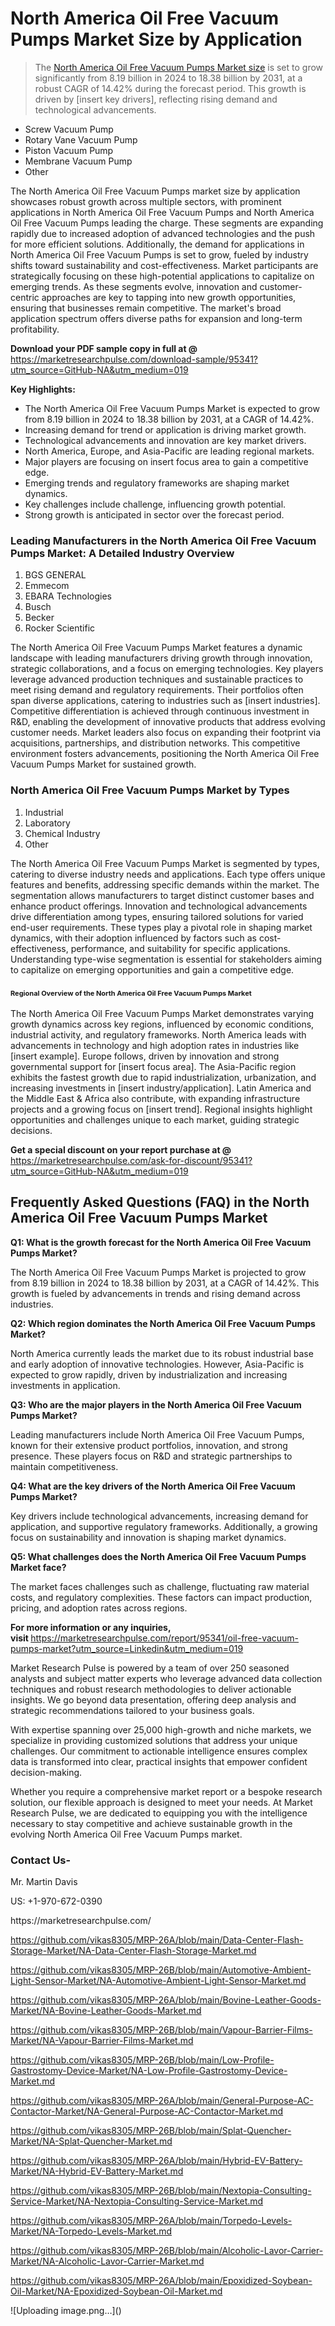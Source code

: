 <h1>North America Oil Free Vacuum Pumps Market&nbsp;Size by Application</h1><blockquote><p>The <a href="https://marketresearchpulse.com/download-sample/95341?utm_source=GitHub-NA&amp;utm_medium=019">North America Oil Free Vacuum Pumps Market size</a> is set to grow significantly from 8.19 billion in 2024 to 18.38 billion by 2031, at a robust CAGR of 14.42% during the forecast period. This growth is driven by [insert key drivers], reflecting rising demand and technological advancements.</p></blockquote><ul><li>Screw Vacuum Pump<li> Rotary Vane Vacuum Pump<li> Piston Vacuum Pump<li> Membrane Vacuum Pump<li> Other</li></ul><p>The North America Oil Free Vacuum Pumps market size by application showcases robust growth across multiple sectors, with prominent applications in North America Oil Free Vacuum Pumps and North America Oil Free Vacuum Pumps leading the charge. These segments are expanding rapidly due to increased adoption of advanced technologies and the push for more efficient solutions. Additionally, the demand for applications in North America Oil Free Vacuum Pumps is set to grow, fueled by industry shifts toward sustainability and cost-effectiveness. Market participants are strategically focusing on these high-potential applications to capitalize on emerging trends. As these segments evolve, innovation and customer-centric approaches are key to tapping into new growth opportunities, ensuring that businesses remain competitive. The market's broad application spectrum offers diverse paths for expansion and long-term profitability.</p><p><strong>Download your PDF sample copy in full at @ </strong><a href="https://marketresearchpulse.com/download-sample/95341?utm_source=GitHub-NA&amp;utm_medium=019">https://marketresearchpulse.com/download-sample/95341?utm_source=GitHub-NA&amp;utm_medium=019</a></p><p><strong>Key Highlights: </strong></p><ul><li>The North America Oil Free Vacuum Pumps Market is expected to grow from 8.19 billion in 2024 to 18.38 billion by 2031, at a CAGR of 14.42%.</li><li>Increasing demand for trend or application is driving market growth.</li><li>Technological advancements and innovation are key market drivers.</li><li>North America, Europe, and Asia-Pacific are leading regional markets.</li><li>Major players are focusing on insert focus area to gain a competitive edge.</li><li>Emerging trends and regulatory frameworks are shaping market dynamics.</li><li>Key challenges include challenge, influencing growth potential.</li><li>Strong growth is anticipated in sector over the forecast period.</li></ul><h3>Leading Manufacturers in the North America Oil Free Vacuum Pumps Market: A Detailed Industry Overview</h3><ol><li>BGS GENERAL</li><li>Emmecom</li><li>EBARA Technologies</li><li>Busch</li><li>Becker</li><li>Rocker Scientific</li></ol><div class="flex max-w-full flex-col flex-grow"><div class="min-h-8 text-message flex w-full flex-col items-end gap-2 whitespace-normal break-words [.text-message+&amp;]:mt-5" dir="auto" data-message-author-role="assistant" data-message-id="fd8432e4-4910-450d-b182-61b7bfb0a01f" data-message-model-slug="gpt-4o"><div class="flex w-full flex-col gap-1 empty:hidden first:pt-[3px]"><div class="markdown prose w-full break-words dark:prose-invert light"><p>The North America Oil Free Vacuum Pumps Market features a dynamic landscape with leading manufacturers driving growth through innovation, strategic collaborations, and a focus on emerging technologies. Key players leverage advanced production techniques and sustainable practices to meet rising demand and regulatory requirements. Their portfolios often span diverse applications, catering to industries such as [insert industries]. Competitive differentiation is achieved through continuous investment in R&amp;D, enabling the development of innovative products that address evolving customer needs. Market leaders also focus on expanding their footprint via acquisitions, partnerships, and distribution networks. This competitive environment fosters advancements, positioning the North America Oil Free Vacuum Pumps Market for sustained growth.</p></div></div></div></div><h3>North America Oil Free Vacuum Pumps Market by Types</h3><ol><li>Industrial<li> Laboratory<li> Chemical Industry<li> Other</li></ol><div class="flex max-w-full flex-col flex-grow"><div class="min-h-8 text-message flex w-full flex-col items-end gap-2 whitespace-normal break-words [.text-message+&amp;]:mt-5" dir="auto" data-message-author-role="assistant" data-message-id="084470be-0bb7-4664-bddf-5156b4f41249" data-message-model-slug="gpt-4o-mini"><div class="flex w-full flex-col gap-1 empty:hidden first:pt-[3px]"><div class="markdown prose w-full break-words dark:prose-invert light"><p>The North America Oil Free Vacuum Pumps Market is segmented by types, catering to diverse industry needs and applications. Each type offers unique features and benefits, addressing specific demands within the market. The segmentation allows manufacturers to target distinct customer bases and enhance product offerings. Innovation and technological advancements drive differentiation among types, ensuring tailored solutions for varied end-user requirements. These types play a pivotal role in shaping market dynamics, with their adoption influenced by factors such as cost-effectiveness, performance, and suitability for specific applications. Understanding type-wise segmentation is essential for stakeholders aiming to capitalize on emerging opportunities and gain a competitive edge.</p></div></div></div></div><h3><span style="font-size: 11px;">Regional Overview of the North America Oil Free Vacuum Pumps Market</span></h3><div class="flex max-w-full flex-col flex-grow"><div class="min-h-8 text-message flex w-full flex-col items-end gap-2 whitespace-normal break-words [.text-message+&amp;]:mt-5" dir="auto" data-message-author-role="assistant" data-message-id="e9038762-ce64-4e30-91c9-9bd413514231" data-message-model-slug="gpt-4o-mini"><div class="flex w-full flex-col gap-1 empty:hidden first:pt-[3px]"><div class="markdown prose w-full break-words dark:prose-invert light"><p>The North America Oil Free Vacuum Pumps Market demonstrates varying growth dynamics across key regions, influenced by economic conditions, industrial activity, and regulatory frameworks. North America leads with advancements in technology and high adoption rates in industries like [insert example]. Europe follows, driven by innovation and strong governmental support for [insert focus area]. The Asia-Pacific region exhibits the fastest growth due to rapid industrialization, urbanization, and increasing investments in [insert industry/application]. Latin America and the Middle East &amp; Africa also contribute, with expanding infrastructure projects and a growing focus on [insert trend]. Regional insights highlight opportunities and challenges unique to each market, guiding strategic decisions.</p></div></div></div></div><p><strong>Get a special discount on your report purchase at @ </strong><a href="https://marketresearchpulse.com/ask-for-discount/95341?utm_source=GitHub-NA&amp;utm_medium=019">https://marketresearchpulse.com/ask-for-discount/95341?utm_source=GitHub-NA&amp;utm_medium=019</a></p><h2>Frequently Asked Questions (FAQ) in the North America Oil Free Vacuum Pumps Market</h2><p><strong>Q1: What is the growth forecast for the North America Oil Free Vacuum Pumps Market?</strong></p><p>The North America Oil Free Vacuum Pumps Market is projected to grow from 8.19 billion in 2024 to 18.38 billion by 2031, at a CAGR of 14.42%. This growth is fueled by advancements in trends and rising demand across industries.</p><p><strong>Q2: Which region dominates the North America Oil Free Vacuum Pumps Market?</strong></p><p>North America currently leads the market due to its robust industrial base and early adoption of innovative technologies. However, Asia-Pacific is expected to grow rapidly, driven by industrialization and increasing investments in application.</p><p><strong>Q3: Who are the major players in the North America Oil Free Vacuum Pumps Market?</strong></p><p>Leading manufacturers include North America Oil Free Vacuum Pumps, known for their extensive product portfolios, innovation, and strong presence. These players focus on R&amp;D and strategic partnerships to maintain competitiveness.</p><p><strong>Q4: What are the key drivers of the North America Oil Free Vacuum Pumps Market?</strong></p><p>Key drivers include technological advancements, increasing demand for application, and supportive regulatory frameworks. Additionally, a growing focus on sustainability and innovation is shaping market dynamics.</p><p><strong>Q5: What challenges does the North America Oil Free Vacuum Pumps Market face?</strong></p><p>The market faces challenges such as challenge, fluctuating raw material costs, and regulatory complexities. These factors can impact production, pricing, and adoption rates across regions.</p><p><strong>For more information or any inquiries, visit&nbsp;</strong><a href="https://marketresearchpulse.com/report/95341/oil-free-vacuum-pumps-market?utm_source=Linkedin&utm_medium=019">https://marketresearchpulse.com/report/95341/oil-free-vacuum-pumps-market?utm_source=Linkedin&utm_medium=019</a></p><p>Market Research Pulse is powered by a team of over 250 seasoned analysts and subject matter experts who leverage advanced data collection techniques and robust research methodologies to deliver actionable insights. We go beyond data presentation, offering deep analysis and strategic recommendations tailored to your business goals.</p><p>With expertise spanning over 25,000 high-growth and niche markets, we specialize in providing customized solutions that address your unique challenges. Our commitment to actionable intelligence ensures complex data is transformed into clear, practical insights that empower confident decision-making.</p><p>Whether you require a comprehensive market report or a bespoke research solution, our flexible approach is designed to meet your needs. At Market Research Pulse, we are dedicated to equipping you with the intelligence necessary to stay competitive and achieve sustainable growth in the evolving North America Oil Free Vacuum Pumps market.</p><h3><strong>Contact Us-</strong></h3><p>Mr. Martin Davis</p><p>US: +1-970-672-0390</p><p>https://marketresearchpulse.com/</p><p><a href="https://github.com/vikas8305/MRP-26A/blob/main/Data-Center-Flash-Storage-Market/NA-Data-Center-Flash-Storage-Market.md">https://github.com/vikas8305/MRP-26A/blob/main/Data-Center-Flash-Storage-Market/NA-Data-Center-Flash-Storage-Market.md</a></p><p><a href="https://github.com/vikas8305/MRP-26B/blob/main/Automotive-Ambient-Light-Sensor-Market/NA-Automotive-Ambient-Light-Sensor-Market.md">https://github.com/vikas8305/MRP-26B/blob/main/Automotive-Ambient-Light-Sensor-Market/NA-Automotive-Ambient-Light-Sensor-Market.md</a></p><p><a href="https://github.com/vikas8305/MRP-26A/blob/main/Bovine-Leather-Goods-Market/NA-Bovine-Leather-Goods-Market.md">https://github.com/vikas8305/MRP-26A/blob/main/Bovine-Leather-Goods-Market/NA-Bovine-Leather-Goods-Market.md</a></p><p><a href="https://github.com/vikas8305/MRP-26B/blob/main/Vapour-Barrier-Films-Market/NA-Vapour-Barrier-Films-Market.md">https://github.com/vikas8305/MRP-26B/blob/main/Vapour-Barrier-Films-Market/NA-Vapour-Barrier-Films-Market.md</a></p><p><a href="https://github.com/vikas8305/MRP-26B/blob/main/Low-Profile-Gastrostomy-Device-Market/NA-Low-Profile-Gastrostomy-Device-Market.md">https://github.com/vikas8305/MRP-26B/blob/main/Low-Profile-Gastrostomy-Device-Market/NA-Low-Profile-Gastrostomy-Device-Market.md</a></p><p><a href="https://github.com/vikas8305/MRP-26A/blob/main/General-Purpose-AC-Contactor-Market/NA-General-Purpose-AC-Contactor-Market.md">https://github.com/vikas8305/MRP-26A/blob/main/General-Purpose-AC-Contactor-Market/NA-General-Purpose-AC-Contactor-Market.md</a></p><p><a href="https://github.com/vikas8305/MRP-26B/blob/main/Splat-Quencher-Market/NA-Splat-Quencher-Market.md">https://github.com/vikas8305/MRP-26B/blob/main/Splat-Quencher-Market/NA-Splat-Quencher-Market.md</a></p><p><a href="https://github.com/vikas8305/MRP-26A/blob/main/Hybrid-EV-Battery-Market/NA-Hybrid-EV-Battery-Market.md">https://github.com/vikas8305/MRP-26A/blob/main/Hybrid-EV-Battery-Market/NA-Hybrid-EV-Battery-Market.md</a></p><p><a href="https://github.com/vikas8305/MRP-26B/blob/main/Nextopia-Consulting-Service-Market/NA-Nextopia-Consulting-Service-Market.md">https://github.com/vikas8305/MRP-26B/blob/main/Nextopia-Consulting-Service-Market/NA-Nextopia-Consulting-Service-Market.md</a></p><p><a href="https://github.com/vikas8305/MRP-26A/blob/main/Torpedo-Levels-Market/NA-Torpedo-Levels-Market.md">https://github.com/vikas8305/MRP-26A/blob/main/Torpedo-Levels-Market/NA-Torpedo-Levels-Market.md</a></p><p><a href="https://github.com/vikas8305/MRP-26B/blob/main/Alcoholic-Lavor-Carrier-Market/NA-Alcoholic-Lavor-Carrier-Market.md">https://github.com/vikas8305/MRP-26B/blob/main/Alcoholic-Lavor-Carrier-Market/NA-Alcoholic-Lavor-Carrier-Market.md</a></p><p><a href="https://github.com/vikas8305/MRP-26A/blob/main/Epoxidized-Soybean-Oil-Market/NA-Epoxidized-Soybean-Oil-Market.md">https://github.com/vikas8305/MRP-26A/blob/main/Epoxidized-Soybean-Oil-Market/NA-Epoxidized-Soybean-Oil-Market.md</a></p>
![Uploading image.png…]()
